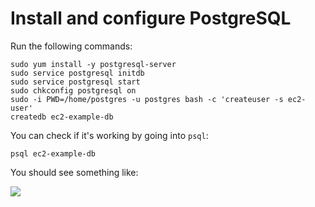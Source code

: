 # Install and configure PostgreSQL

Run the following commands:

```
sudo yum install -y postgresql-server
sudo service postgresql initdb
sudo service postgresql start
sudo chkconfig postgresql on
sudo -i PWD=/home/postgres -u postgres bash -c 'createuser -s ec2-user'
createdb ec2-example-db
```

You can check if it's working by going into `psql`:

```
psql ec2-example-db
```

You should see something like:

![](https://students-gschool-production.s3.amazonaws.com/uploads/asset/file/154/create-user-and-database.png)
